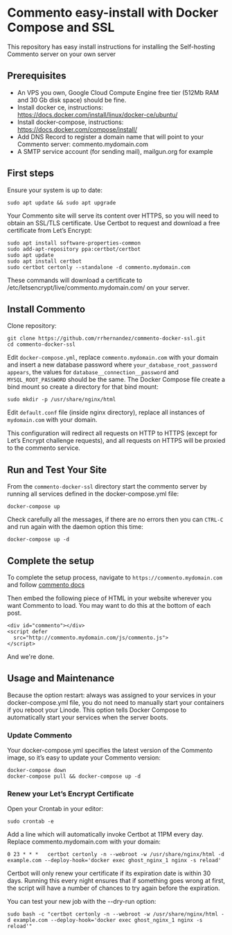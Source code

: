 # Commento easy-install with Docker Compose and SSL

This repository has easy install instructions for installing the Self-hosting Commento server on your own server

## Prerequisites

* An VPS you own, Google Cloud Compute Engine free tier (512Mb RAM and 30 Gb disk space) should be fine.
* Install docker ce, instructions: https://docs.docker.com/install/linux/docker-ce/ubuntu/
* Install docker-compose, instructions: https://docs.docker.com/compose/install/
* Add DNS Record to register a domain name that will point to your Commento server: commento.mydomain.com
* A SMTP service account (for sending mail), mailgun.org for example
  
## First steps

Ensure your system is up to date:

```
sudo apt update && sudo apt upgrade
```

Your Commento site will serve its content over HTTPS, so you will need to obtain an SSL/TLS certificate. Use Certbot to request and download a free certificate from Let’s Encrypt:
```
sudo apt install software-properties-common
sudo add-apt-repository ppa:certbot/certbot
sudo apt update
sudo apt install certbot
sudo certbot certonly --standalone -d commento.mydomain.com
```
These commands will download a certificate to /etc/letsencrypt/live/commento.mydomain.com/ on your server.

## Install Commento

Clone repository:

```
git clone https://github.com/rrhernandez/commento-docker-ssl.git
cd commento-docker-ssl
```

Edit `docker-compose.yml`, replace `commento.mydomain.com` with your domain and insert a new database password where `your_database_root_password appears`, the values for `database__connection__password` and `MYSQL_ROOT_PASSWORD` should be the same.
The Docker Compose file create a bind mount so create a directory for that bind mount:

```
sudo mkdir -p /usr/share/nginx/html
```

Edit `default.conf` file (inside nginx directory), replace all instances of `mydomain.com` with your domain.

This configuration will redirect all requests on HTTP to HTTPS (except for Let’s Encrypt challenge requests), and all requests on HTTPS will be proxied to the commento service.

## Run and Test Your Site

From the `commento-docker-ssl` directory start the commento server by running all services defined in the docker-compose.yml file:
```
docker-compose up
```
Check carefully all the messages, if there are no errors then you can `CTRL-C` and run again with the daemon option this time:
```
docker-compose up -d
```

## Complete the setup

To complete the setup process, navigate to `https://commento.mydomain.com` and follow [commento docs](https://docs.commento.io/installation/self-hosting/register-your-website/)

Then embed the following piece of HTML in your website wherever you want Commento to load. You may want to do this at the bottom of each post.

```
<div id="commento"></div>
<script defer
  src="http://commento.mydomain.com/js/commento.js">
</script>
```

And we're done.

## Usage and Maintenance

Because the option restart: always was assigned to your services in your docker-compose.yml file, you do not need to manually start your containers if you reboot your Linode. This option tells Docker Compose to automatically start your services when the server boots.

### Update Commento

Your docker-compose.yml specifies the latest version of the Commento image, so it’s easy to update your Commento version:

```
docker-compose down
docker-compose pull && docker-compose up -d
```

### Renew your Let’s Encrypt Certificate
Open your Crontab in your editor:
```
sudo crontab -e
```

Add a line which will automatically invoke Certbot at 11PM every day. Replace commento.mydomain.com with your domain:
```
0 23 * * *   certbot certonly -n --webroot -w /usr/share/nginx/html -d example.com --deploy-hook='docker exec ghost_nginx_1 nginx -s reload'
```
Certbot will only renew your certificate if its expiration date is within 30 days. Running this every night ensures that if something goes wrong at first, the script will have a number of chances to try again before the expiration.

You can test your new job with the --dry-run option:
```
sudo bash -c "certbot certonly -n --webroot -w /usr/share/nginx/html -d example.com --deploy-hook='docker exec ghost_nginx_1 nginx -s reload'"
```